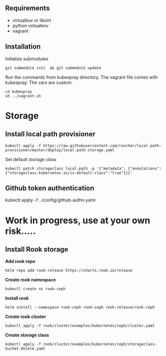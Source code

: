 ## Requirements
- virtualbox or libvirt
- python virtualenv
- vagrant

## Installation
Initialize submodules
```
git submodule init  && git submodule update
```
Run the commands from kubespray directory. The vagrant file comes with kubespray. The vars are custom.
```
cd kubespray
sh ../vagrant.sh
```
# Storage


## Install local path provisioner

```
kubectl apply -f https://raw.githubusercontent.com/rancher/local-path-provisioner/master/deploy/local-path-storage.yaml
```

Set default storage class

```
kubectl patch storageclass local-path -p '{"metadata": {"annotations":{"storageclass.kubernetes.io/is-default-class":"true"}}}'
```

## Github token authentication
kubectl apply -f  ../config/github-authn.yaml

# Work in progress, use at your own risk.....

## Install Rook storage

**Add rook repo**
```
helm repo add rook-release https://charts.rook.io/release
```
**Create rook namespace**

```
kubectl create ns rook-ceph
```

**Install rook**

```
helm install --namespace rook-ceph rook-ceph rook-release/rook-ceph
```

**Create rook cluster**
```
kubectl apply -f rook/cluster/examples/kubernetes/ceph/cluster.yaml
```

**Create storage class**

```
kubectl apply -f rook/cluster/examples/kubernetes/ceph/storageclass-bucket-delete.yaml
```

